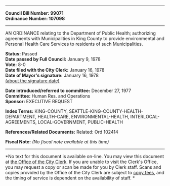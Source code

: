 * * * * *  
  
**Council Bill Number: [](#h0)[](#h2)99071**   
**Ordinance Number: 107098**  
  
* * * * *  
  
AN ORDINANCE relating to the Department of Public Health; authorizing agreements with Municipalities in King County to provide environmental and Personal Health Care Services to residents of such Municipalities.  
  
**Status:** Passed   
**Date passed by Full Council:** January 9, 1978   
**Vote:** 8-0   
**Date filed with the City Clerk:** January 16, 1978   
**Date of Mayor's signature:** January 16, 1978   
[(about the signature date)](/~public/approvaldate.htm)   
  
  
**Date introduced/referred to committee:** December 27, 1977   
**Committee:** Human Res. and Operations   
**Sponsor:** EXECUTIVE REQUEST   
  
**Index Terms:** KING-COUNTY, SEATTLE-KING-COUNTY-HEALTH-DEPARTMENT, HEALTH-CARE, ENVIRONMENTAL-HEALTH, INTERLOCAL-AGREEMENTS, LOCAL-GOVERNMENT, PUBLIC-HEALTH  
  
**References/Related Documents:** Related: Ord 102414  
  
**Fiscal Note:** *(No fiscal note available at this time)*  
  
* * * * *  
  
*No text for this document is available on-line. You may view this document at [the Office of the City Clerk](http://www.seattle.gov/leg/clerk/contactUs.htm). If you are unable to visit the Clerk's Office, you may request a copy or scan be made for you by Clerk staff. Scans and copies provided by the Office of the City Clerk are subject to [copy fees](http://clerk.seattle.gov/~public/clerkfees.htm), and the timing of service is dependent on the availability of staff. *  
  
  
